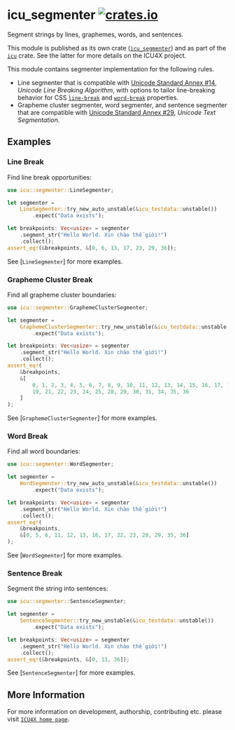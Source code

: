 # icu_segmenter [![crates.io](https://img.shields.io/crates/v/icu_segmenter)](https://crates.io/crates/icu_segmenter)

Segment strings by lines, graphemes, words, and sentences.

This module is published as its own crate ([`icu_segmenter`](https://docs.rs/icu_segmenter/latest/icu_segmenter/))
and as part of the [`icu`](https://docs.rs/icu/latest/icu/) crate. See the latter for more details on the ICU4X project.

This module contains segmenter implementation for the following rules.

- Line segmenter that is compatible with [Unicode Standard Annex #14][UAX14], _Unicode Line
  Breaking Algorithm_, with options to tailor line-breaking behavior for CSS [`line-break`] and
  [`word-break`] properties.
- Grapheme cluster segmenter, word segmenter, and sentence segmenter that are compatible with
  [Unicode Standard Annex #29][UAX29], _Unicode Text Segmentation_.

[UAX14]: https://www.unicode.org/reports/tr14/
[UAX29]: https://www.unicode.org/reports/tr29/
[`line-break`]: https://drafts.csswg.org/css-text-3/#line-break-property
[`word-break`]: https://drafts.csswg.org/css-text-3/#word-break-property

## Examples

### Line Break

Find line break opportunities:

```rust
use icu::segmenter::LineSegmenter;

let segmenter =
    LineSegmenter::try_new_auto_unstable(&icu_testdata::unstable())
        .expect("Data exists");

let breakpoints: Vec<usize> = segmenter
    .segment_str("Hello World. Xin chào thế giới!")
    .collect();
assert_eq!(&breakpoints, &[0, 6, 13, 17, 23, 29, 36]);
```

See [`LineSegmenter`] for more examples.

### Grapheme Cluster Break

Find all grapheme cluster boundaries:

```rust
use icu::segmenter::GraphemeClusterSegmenter;

let segmenter =
    GraphemeClusterSegmenter::try_new_unstable(&icu_testdata::unstable())
        .expect("Data exists");

let breakpoints: Vec<usize> = segmenter
    .segment_str("Hello World. Xin chào thế giới!")
    .collect();
assert_eq!(
    &breakpoints,
    &[
        0, 1, 2, 3, 4, 5, 6, 7, 8, 9, 10, 11, 12, 13, 14, 15, 16, 17, 18,
        19, 21, 22, 23, 24, 25, 28, 29, 30, 31, 34, 35, 36
    ]
);
```

See [`GraphemeClusterSegmenter`] for more examples.

### Word Break

Find all word boundaries:

```rust
use icu::segmenter::WordSegmenter;

let segmenter =
    WordSegmenter::try_new_auto_unstable(&icu_testdata::unstable())
        .expect("Data exists");

let breakpoints: Vec<usize> = segmenter
    .segment_str("Hello World. Xin chào thế giới!")
    .collect();
assert_eq!(
    &breakpoints,
    &[0, 5, 6, 11, 12, 13, 16, 17, 22, 23, 28, 29, 35, 36]
);
```

See [`WordSegmenter`] for more examples.

### Sentence Break

Segment the string into sentences:

```rust
use icu::segmenter::SentenceSegmenter;

let segmenter =
    SentenceSegmenter::try_new_unstable(&icu_testdata::unstable())
        .expect("Data exists");

let breakpoints: Vec<usize> = segmenter
    .segment_str("Hello World. Xin chào thế giới!")
    .collect();
assert_eq!(&breakpoints, &[0, 13, 36]);
```

See [`SentenceSegmenter`] for more examples.

## More Information

For more information on development, authorship, contributing etc. please visit [`ICU4X home page`](https://github.com/unicode-org/icu4x).
